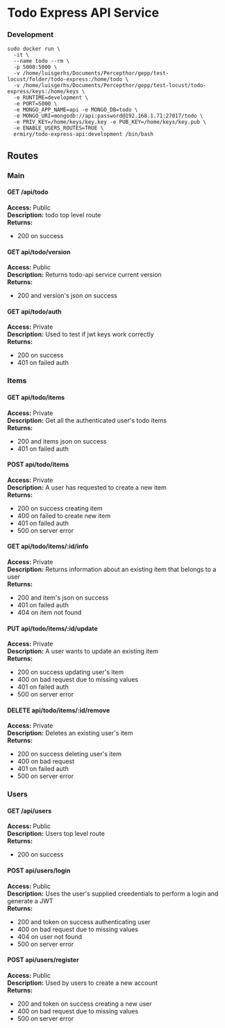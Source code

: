 # Todo Express API Service

### Development
```
sudo docker run \
  -it \
  --name todo --rm \
  -p 5000:5000 \
  -v /home/luisgerhs/Documents/Percepthor/gepp/test-locust/folder/todo-express:/home/todo \
  -v /home/luisgerhs/Documents/Percepthor/gepp/test-locust/todo-express/keys:/home/keys \
  -e RUNTIME=development \
  -e PORT=5000 \
  -e MONGO_APP_NAME=api -e MONGO_DB=todo \
  -e MONGO_URI=mongodb://api:password@192.168.1.71:27017/todo \
  -e PRIV_KEY=/home/keys/key.key -e PUB_KEY=/home/keys/key.pub \
  -e ENABLE_USERS_ROUTES=TRUE \
  ermiry/todo-express-api:development /bin/bash
```

## Routes

### Main

#### GET /api/todo
**Access:** Public \
**Description:** todo top level route \
**Returns:**
  - 200 on success

#### GET api/todo/version
**Access:** Public \
**Description:** Returns todo-api service current version \
**Returns:**
  - 200 and version's json on success

#### GET api/todo/auth
**Access:** Private \
**Description:** Used to test if jwt keys work correctly \
**Returns:**
  - 200 on success
  - 401 on failed auth

### Items

#### GET api/todo/items
**Access:** Private \
**Description:** Get all the authenticated user's todo items \
**Returns:**
  - 200 and items json on success
  - 401 on failed auth

#### POST api/todo/items
**Access:** Private \
**Description:** A user has requested to create a new item \
**Returns:**
  - 200 on success creating item
  - 400 on failed to create new item
  - 401 on failed auth
  - 500 on server error

#### GET api/todo/items/:id/info
**Access:** Private \
**Description:** Returns information about an existing item that belongs to a user \
**Returns:**
  - 200 and item's json on success
  - 401 on failed auth
  - 404 on item not found

#### PUT api/todo/items/:id/update
**Access:** Private \
**Description:** A user wants to update an existing item \
**Returns:**
  - 200 on success updating user's item
  - 400 on bad request due to missing values
  - 401 on failed auth
  - 500 on server error

#### DELETE api/todo/items/:id/remove
**Access:** Private \
**Description:** Deletes an existing user's item \
**Returns:**
  - 200 on success deleting user's item
  - 400 on bad request
  - 401 on failed auth
  - 500 on server error

### Users

#### GET /api/users
**Access:** Public \
**Description:** Users top level route \
**Returns:**
  - 200 on success

#### POST api/users/login
**Access:** Public \
**Description:** Uses the user's supplied creedentials to perform a login and generate a JWT \
**Returns:**
  - 200 and token on success authenticating user
  - 400 on bad request due to missing values
  - 404 on user not found
  - 500 on server error

#### POST api/users/register
**Access:** Public \
**Description:** Used by users to create a new account \
**Returns:**
  - 200 and token on success creating a new user
  - 400 on bad request due to missing values
  - 500 on server error
